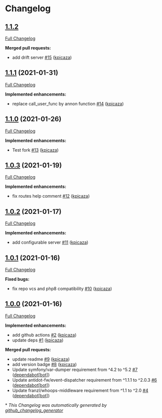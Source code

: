 # Changelog

## [1.1.2](https://github.com/antidot-framework/reactive-antidot-starter/tree/1.1.2)

[Full Changelog](https://github.com/antidot-framework/reactive-antidot-starter/compare/1.1.1...1.1.2)

**Merged pull requests:**

- add drift server [\#15](https://github.com/antidot-framework/reactive-antidot-starter/pull/15) ([kpicaza](https://github.com/kpicaza))

## [1.1.1](https://github.com/antidot-framework/reactive-antidot-starter/tree/1.1.1) (2021-01-31)

[Full Changelog](https://github.com/antidot-framework/reactive-antidot-starter/compare/1.1.0...1.1.1)

**Implemented enhancements:**

- replace call\_user\_func by annon function [\#14](https://github.com/antidot-framework/reactive-antidot-starter/pull/14) ([kpicaza](https://github.com/kpicaza))

## [1.1.0](https://github.com/antidot-framework/reactive-antidot-starter/tree/1.1.0) (2021-01-26)

[Full Changelog](https://github.com/antidot-framework/reactive-antidot-starter/compare/1.0.3...1.1.0)

**Implemented enhancements:**

- Test fork [\#13](https://github.com/antidot-framework/reactive-antidot-starter/pull/13) ([kpicaza](https://github.com/kpicaza))

## [1.0.3](https://github.com/antidot-framework/reactive-antidot-starter/tree/1.0.3) (2021-01-19)

[Full Changelog](https://github.com/antidot-framework/reactive-antidot-starter/compare/1.0.2...1.0.3)

**Implemented enhancements:**

- fix routes help comment [\#12](https://github.com/antidot-framework/reactive-antidot-starter/pull/12) ([kpicaza](https://github.com/kpicaza))

## [1.0.2](https://github.com/antidot-framework/reactive-antidot-starter/tree/1.0.2) (2021-01-17)

[Full Changelog](https://github.com/antidot-framework/reactive-antidot-starter/compare/1.0.1...1.0.2)

**Implemented enhancements:**

- add configurable server [\#11](https://github.com/antidot-framework/reactive-antidot-starter/pull/11) ([kpicaza](https://github.com/kpicaza))

## [1.0.1](https://github.com/antidot-framework/reactive-antidot-starter/tree/1.0.1) (2021-01-16)

[Full Changelog](https://github.com/antidot-framework/reactive-antidot-starter/compare/1.0.0...1.0.1)

**Fixed bugs:**

- fix repo vcs and php8 compatibility [\#10](https://github.com/antidot-framework/reactive-antidot-starter/pull/10) ([kpicaza](https://github.com/kpicaza))

## [1.0.0](https://github.com/antidot-framework/reactive-antidot-starter/tree/1.0.0) (2021-01-16)

[Full Changelog](https://github.com/antidot-framework/reactive-antidot-starter/compare/168c585eab601aeb68274f9c20f0a84cf7c6bced...1.0.0)

**Implemented enhancements:**

- add github actions [\#2](https://github.com/antidot-framework/reactive-antidot-starter/pull/2) ([kpicaza](https://github.com/kpicaza))
- update deps [\#1](https://github.com/antidot-framework/reactive-antidot-starter/pull/1) ([kpicaza](https://github.com/kpicaza))

**Merged pull requests:**

- update readme [\#9](https://github.com/antidot-framework/reactive-antidot-starter/pull/9) ([kpicaza](https://github.com/kpicaza))
- add version badge [\#8](https://github.com/antidot-framework/reactive-antidot-starter/pull/8) ([kpicaza](https://github.com/kpicaza))
- Update symfony/var-dumper requirement from ^4.2 to ^5.2 [\#7](https://github.com/antidot-framework/reactive-antidot-starter/pull/7) ([dependabot[bot]](https://github.com/apps/dependabot))
- Update antidot-fw/event-dispatcher requirement from ^1.1.1 to ^2.0.3 [\#6](https://github.com/antidot-framework/reactive-antidot-starter/pull/6) ([dependabot[bot]](https://github.com/apps/dependabot))
- Update franzl/whoops-middleware requirement from ^1.1 to ^2.0 [\#4](https://github.com/antidot-framework/reactive-antidot-starter/pull/4) ([dependabot[bot]](https://github.com/apps/dependabot))



\* *This Changelog was automatically generated by [github_changelog_generator](https://github.com/github-changelog-generator/github-changelog-generator)*
